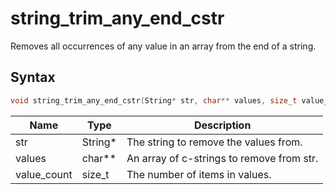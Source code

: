 # string_trim_any_end_cstr

Removes all occurrences of any value in an array from the end of a string.

## Syntax

```c
void string_trim_any_end_cstr(String* str, char** values, size_t value_count);
```

| Name | Type | Description |
| --- | --- | --- |
| str | String* | The string to remove the values from. |
| values | char** | An array of c-strings to remove from str. |
| value_count | size_t | The number of items in values. |

